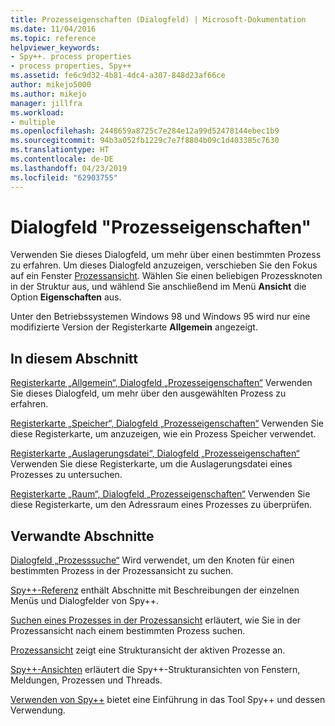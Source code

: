 ```yaml
---
title: Prozesseigenschaften (Dialogfeld) | Microsoft-Dokumentation
ms.date: 11/04/2016
ms.topic: reference
helpviewer_keywords:
- Spy++. process properties
- process properties, Spy++
ms.assetid: fe6c9d32-4b81-4dc4-a307-848d23af66ce
author: mikejo5000
ms.author: mikejo
manager: jillfra
ms.workload:
- multiple
ms.openlocfilehash: 2448659a8725c7e284e12a99d52478144ebec1b9
ms.sourcegitcommit: 94b3a052fb1229c7e7f8804b09c1d403385c7630
ms.translationtype: HT
ms.contentlocale: de-DE
ms.lasthandoff: 04/23/2019
ms.locfileid: "62903755"
---
```

# <a name="process-properties-dialog-box"></a>Dialogfeld "Prozesseigenschaften"
Verwenden Sie dieses Dialogfeld, um mehr über einen bestimmten Prozess zu erfahren. Um dieses Dialogfeld anzuzeigen, verschieben Sie den Fokus auf ein Fenster [Prozessansicht](../debugger/processes-view.md). Wählen Sie einen beliebigen Prozessknoten in der Struktur aus, und wählend Sie anschließend im Menü **Ansicht** die Option **Eigenschaften** aus.

 Unter den Betriebssystemen Windows 98 und Windows 95 wird nur eine modifizierte Version der Registerkarte **Allgemein** angezeigt.

## <a name="in-this-section"></a>In diesem Abschnitt
 [Registerkarte „Allgemein“, Dialogfeld „Prozesseigenschaften“](../debugger/general-tab-thread-properties-dialog-box.md) Verwenden Sie dieses Dialogfeld, um mehr über den ausgewählten Prozess zu erfahren.

 [Registerkarte „Speicher“, Dialogfeld „Prozesseigenschaften“](../debugger/memory-tab-process-properties-dialog-box.md) Verwenden Sie diese Registerkarte, um anzuzeigen, wie ein Prozess Speicher verwendet.

 [Registerkarte „Auslagerungsdatei“, Dialogfeld „Prozesseigenschaften“](../debugger/page-file-tab-process-properties-dialog-box.md) Verwenden Sie diese Registerkarte, um die Auslagerungsdatei eines Prozesses zu untersuchen.

 [Registerkarte „Raum“, Dialogfeld „Prozesseigenschaften“](../debugger/space-tab-process-properties-dialog-box.md) Verwenden Sie diese Registerkarte, um den Adressraum eines Prozesses zu überprüfen.

## <a name="related-sections"></a>Verwandte Abschnitte
 [Dialogfeld „Prozesssuche“](../debugger/process-search-dialog-box.md) Wird verwendet, um den Knoten für einen bestimmten Prozess in der Prozessansicht zu suchen.

 [Spy++-Referenz](../debugger/spy-increment-reference.md) enthält Abschnitte mit Beschreibungen der einzelnen Menüs und Dialogfelder von Spy++.

 [Suchen eines Prozesses in der Prozessansicht](../debugger/how-to-search-for-a-process-in-processes-view.md) erläutert, wie Sie in der Prozessansicht nach einem bestimmten Prozess suchen.

 [Prozessansicht](../debugger/processes-view.md) zeigt eine Strukturansicht der aktiven Prozesse an.

 [Spy++-Ansichten](../debugger/spy-increment-views.md) erläutert die Spy++-Strukturansichten von Fenstern, Meldungen, Prozessen und Threads.

 [Verwenden von Spy++](../debugger/using-spy-increment.md) bietet eine Einführung in das Tool Spy++ und dessen Verwendung.